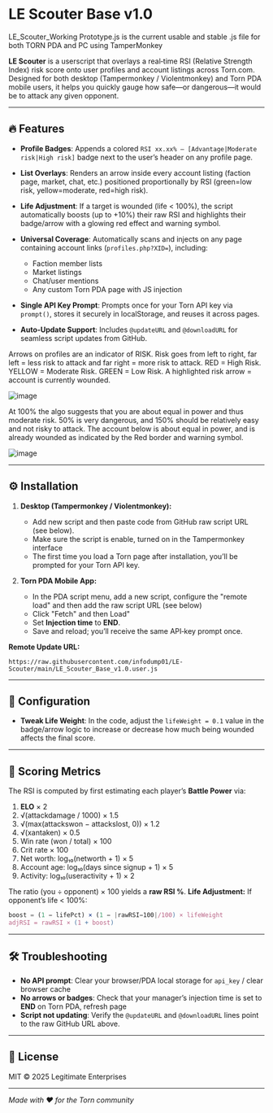 
# LE Scouter Base v1.0

LE_Scouter_Working Prototype.js is the current usable and stable .js file for both TORN PDA and PC using TamperMonkey

**LE Scouter** is a userscript that overlays a real‑time RSI (Relative Strength Index) risk score onto user profiles and account listings across Torn.com. Designed for both desktop (Tampermonkey / Violentmonkey) and Torn PDA mobile users, it helps you quickly gauge how safe—or dangerous—it would be to attack any given opponent.

---

## 🔥 Features

* **Profile Badges**: Appends a colored `RSI xx.xx% — [Advantage|Moderate risk|High risk]` badge next to the user’s header on any profile page.
* **List Overlays**: Renders an arrow inside every account listing (faction page, market, chat, etc.) positioned proportionally by RSI (green=low risk, yellow=moderate, red=high risk).
* **Life Adjustment**: If a target is wounded (life < 100%), the script automatically boosts (up to +10%) their raw RSI and highlights their badge/arrow with a glowing red effect and warning symbol.
* **Universal Coverage**: Automatically scans and injects on any page containing account links (`profiles.php?XID=`), including:

  * Faction member lists
  * Market listings
  * Chat/user mentions
  * Any custom Torn PDA page with JS injection
* **Single API Key Prompt**: Prompts once for your Torn API key via `prompt()`, stores it securely in localStorage, and reuses it across pages.
* **Auto‑Update Support**: Includes `@updateURL` and `@downloadURL` for seamless script updates from GitHub.

Arrows on profiles are an indicator of RISK.
Risk goes from left to right, far left = less risk to attack and far right = more risk to attack.
RED = High Risk.
YELLOW = Moderate Risk.
GREEN = Low Risk.
A highlighted risk arrow = account is currently wounded.

![image](https://github.com/user-attachments/assets/c0072979-63b6-4836-a05a-5073aac203bd)

At 100% the algo suggests that you are about equal in power and thus moderate risk. 50% is very dangerous, and 150% should be relatively easy and not risky to attack. The account below is about equal in power, and is already wounded as indicated by the Red border and warning symbol.

![image](https://github.com/user-attachments/assets/fa653f07-a7ea-4d71-9c42-d2868d7ff05d)


---

## ⚙️ Installation

1. **Desktop (Tampermonkey / Violentmonkey):**

   * Add new script and then paste code from GitHub raw script URL (see below).
   * Make sure the script is enable, turned on in the Tampermonkey interface
   * The first time you load a Torn page after installation, you’ll be prompted for your Torn API key.

2. **Torn PDA Mobile App:**

   * In the PDA script menu, add a new script, configure the "remote load" and then add the raw script URL (see below)
   * Click "Fetch" and then Load"
   * Set **Injection time** to **END**.
   * Save and reload; you’ll receive the same API‑key prompt once.

**Remote Update URL:**

```
https://raw.githubusercontent.com/infodump01/LE-Scouter/main/LE_Scouter_Base_v1.0.user.js
```

---

## 🔑 Configuration

* **Tweak Life Weight**: In the code, adjust the `lifeWeight = 0.1` value in the badge/arrow logic to increase or decrease how much being wounded affects the final score.

---

## 🧮 Scoring Metrics

The RSI is computed by first estimating each player’s **Battle Power** via:

1. **ELO** × 2
2. √(attackdamage / 1000) × 1.5
3. √(max(attackswon − attackslost, 0)) × 1.2
4. √(xantaken) × 0.5
5. Win rate (won / total) × 100
6. Crit rate × 100
7. Net worth: log₁₀(networth + 1) × 5
8. Account age: log₁₀(days since signup + 1) × 5
9. Activity: log₁₀(useractivity + 1) × 2

The ratio (you ÷ opponent) × 100 yields a **raw RSI %**.
**Life Adjustment:** If opponent’s life < 100%:

```js
boost = (1 − lifePct) × (1 − |rawRSI−100|/100) × lifeWeight
adjRSI = rawRSI × (1 + boost)
```

---

## 🛠️ Troubleshooting

* **No API prompt**: Clear your browser/PDA local storage for `api_key` / clear browser cache 
* **No arrows or badges**: Check that your manager’s injection time is set to **END** on Torn PDA, refresh page
* **Script not updating**: Verify the `@updateURL` and `@downloadURL` lines point to the raw GitHub URL above.

---

## 📄 License

MIT © 2025 Legitimate Enterprises

---

*Made with ❤️ for the Torn community*





















































